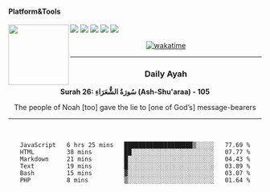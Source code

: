 #### Platform&Tools

[![](https://img.shields.io/badge/-NPM-cb3837?style=flat-square&logo=npm&logoColor=white)](https://npmjs.com/)
[![](https://img.shields.io/badge/PHP-777BB4?style=flat-square&logo=php&logoColor=white)](https://nodejs.org/)
[![](https://img.shields.io/badge/Julia-9558B2?style=flat-square&logo=julia&logoColor=white)](https://nodejs.org/)
<img src="https://avatars.githubusercontent.com/u/31664438?v=4" width="120" align="left">
[![](https://img.shields.io/badge/-Node.js-43853d?style=flat-square&logo=node.js&logoColor=ffffff)](https://nodejs.org/)
[![](https://img.shields.io/badge/Visual_Studio_Code-0078D4?style=flat-square&logo=visual%20studio%20code&logoColor=white)](https://nodejs.org/)

<center>

[![wakatime](https://wakatime.com/badge/user/87646243-158a-4241-a3cb-668e1fa2dbb8.svg)](https://wakatime.com/@87646243-158a-4241-a3cb-668e1fa2dbb8)
               

_______ 
### Daily Ayah

<!--START_SECTION:quran-->

**Surah 26: سُورَةُ الشُّعَرَاءِ (Ash-Shu'araa) - 105**

The people of Noah [too] gave the lie to [one of God’s] message-bearers
 <!--END_SECTION:quran-->

  
                       
                                             
_______

&nbsp;&nbsp;     &nbsp;&nbsp;    &nbsp;&nbsp;   &nbsp;&nbsp;
 
<!--START_SECTION:waka-->

```text
JavaScript   6 hrs 25 mins   ███████████████████▒░░░░░   77.69 %
HTML         38 mins         ██░░░░░░░░░░░░░░░░░░░░░░░   07.77 %
Markdown     21 mins         █░░░░░░░░░░░░░░░░░░░░░░░░   04.43 %
Text         19 mins         █░░░░░░░░░░░░░░░░░░░░░░░░   03.89 %
Bash         15 mins         ▓░░░░░░░░░░░░░░░░░░░░░░░░   03.07 %
PHP          8 mins          ▒░░░░░░░░░░░░░░░░░░░░░░░░   01.64 %
```

<!--END_SECTION:waka-->
